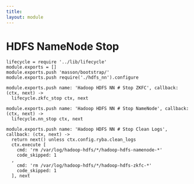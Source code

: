 ```yaml
---
title: 
layout: module
---
```


# HDFS NameNode Stop

    lifecycle = require '../lib/lifecycle'
    module.exports = []
    module.exports.push 'masson/bootstrap/'
    module.exports.push require('./hdfs_nn').configure

    module.exports.push name: 'Hadoop HDFS NN # Stop ZKFC', callback: (ctx, next) ->
      lifecycle.zkfc_stop ctx, next

    module.exports.push name: 'Hadoop HDFS NN # Stop NameNode', callback: (ctx, next) ->
      lifecycle.nn_stop ctx, next

    module.exports.push name: 'Hadoop HDFS NN # Stop Clean Logs', callback: (ctx, next) ->
      return next() unless ctx.config.ryba.clean_logs
      ctx.execute [
        cmd: 'rm /var/log/hadoop-hdfs/*/hadoop-hdfs-namenode-*'
        code_skipped: 1
      ,
        cmd: 'rm /var/log/hadoop-hdfs/*/hadoop-hdfs-zkfc-*'
        code_skipped: 1
      ], next
